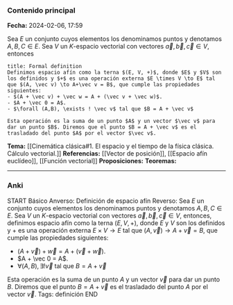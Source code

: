 ### Contenido principal

**Fecha:** 2024-02-06, 17:59

Sea $E$ un conjunto cuyos elementos los denominamos puntos y denotamos $A, B, C \in E$. Sea $V$ un $K$-espacio vectorial con vectores $\vec a, \vec b, \vec c \in V$, entonces

```ad-formal
title: Formal definition
Definimos espacio afín como la terna $(E, V, +)$, donde $E$ y $V$ son los definidos y $+$ es una operación externa $E \times V \to E$ tal que $(A, \vec v) \to A+\vec v = B$, que cumple las propiedades siguientes:
- $(A + \vec v) + \vec w = A + (\vec v + \vec w)$.
- $A + \vec 0 = A$.
- $\forall (A,B), \exists ! \vec v$ tal que $B = A + \vec v$

Esta operación es la suma de un punto $A$ y un vector $\vec v$ para dar un punto $B$. Diremos que el punto $B = A + \vec v$ es el trasladado del punto $A$ por el vector $\vec v$.
```

**Tema:** [[Cinemática clásica#1. El espacio y el tiempo de la física clásica. Cálculo vectorial.]]
**Referencias:** [[Vector de posición]], [[Espacio afín euclídeo]], [[Función vectorial]]
**Proposiciones:**
**Teoremas:**

---
### Anki

START
Básico
Anverso: Definición de espacio afín
Reverso: Sea $E$ un conjunto cuyos elementos los denominamos puntos y denotamos $A, B, C \in E$. Sea $V$ un $K$-espacio vectorial con vectores $\vec a, \vec b, \vec c \in V$, entonces, definimos espacio afín como la terna $(E, V, +)$, donde $E$ y $V$ son los definidos y $+$ es una operación externa $E \times V \to E$ tal que $(A, \vec v) \to A+\vec v = B$, que cumple las propiedades siguientes:
- $(A + \vec v) + \vec w = A + (\vec v + \vec w)$.
- $A + \vec 0 = A$.
- $\forall (A,B), \exists ! \vec v$ tal que $B = A + \vec v$

Esta operación es la suma de un punto $A$ y un vector $\vec v$ para dar un punto $B$. Diremos que el punto $B = A + \vec v$ es el trasladado del punto $A$ por el vector $\vec v$.
Tags: definición
END

